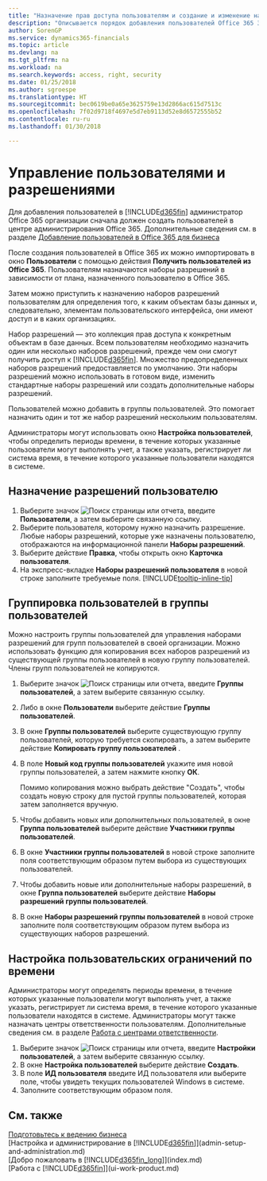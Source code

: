 ```yaml
---
title: "Назначение прав доступа пользователям и создание и изменение наборов разрешений | Microsoft Docs"
description: "Описывается порядок добавления пользователей Office 365 365 в Finance and Operations, Business edition, а также назначения им разрешений, прав доступа и параметров безопасности."
author: SorenGP
ms.service: dynamics365-financials
ms.topic: article
ms.devlang: na
ms.tgt_pltfrm: na
ms.workload: na
ms.search.keywords: access, right, security
ms.date: 01/25/2018
ms.author: sgroespe
ms.translationtype: HT
ms.sourcegitcommit: bec0619be0a65e3625759e13d2866ac615d7513c
ms.openlocfilehash: 7f02d9718f4697e5d7eb9113d52e8d6572555b52
ms.contentlocale: ru-ru
ms.lasthandoff: 01/30/2018

---
```

# <a name="manage-users-and-permissions"></a>Управление пользователями и разрешениями
Для добавления пользователей в [!INCLUDE[d365fin](includes/d365fin_md.md)] администратор Office 365 организации сначала должен создать пользователей в центре администрирования Office 365. Дополнительные сведения см. в разделе [Добавление пользователей в Office 365 для бизнеса](https://support.office.com/en-us/article/Add-users-to-Office-365-for-business-435ccec3-09dd-4587-9ebd-2f3cad6bc2bc)

После создания пользователей в Office 365 их можно импортировать в окно **Пользователи** с помощью действия **Получить пользователей из Office 365**. Пользователям назначаются наборы разрешений в зависимости от плана, назначенного пользователю в Office 365.

Затем можно приступить к назначению наборов разрешений пользователям для определения того, к каким объектам базы данных и, следовательно, элементам пользовательского интерфейса, они имеют доступ и в каких организациях.

Набор разрешений — это коллекция прав доступа к конкретным объектам в базе данных. Всем пользователям необходимо назначить один или несколько наборов разрешений, прежде чем они смогут получить доступ к [!INCLUDE[d365fin](includes/d365fin_md.md)]. Множество предопределенных наборов разрешений предоставляется по умолчанию. Эти наборы разрешений можно использовать в готовом виде, изменить стандартные наборы разрешений или создать дополнительные наборы разрешений.

Пользователей можно добавить в группы пользователей. Это помогает назначить один и тот же набор разрешений нескольким пользователям.

Администраторы могут использовать окно **Настройка пользователей**, чтобы определить периоды времени, в течение которых указанные пользователи могут выполнять учет, а также указать, регистрирует ли система время, в течение которого указанные пользователи находятся в системе.

## <a name="to-assign-permissions-to-a-user"></a>Назначение разрешений пользователю
1. Выберите значок ![Поиск страницы или отчета](media/ui-search/search_small.png "Значок поиска страницы или отчета"), введите **Пользователи**, а затем выберите связанную ссылку.
2. Выберите пользователя, которому нужно назначить разрешение.
Любые наборы разрешений, которые уже назначены пользователю, отображаются на информационной панели **Наборы разрешений**.
3. Выберите действие **Правка**, чтобы открыть окно **Карточка пользователя**.
4. На экспресс-вкладке **Наборы разрешений пользователя** в новой строке заполните требуемые поля. [!INCLUDE[tooltip-inline-tip](includes/tooltip-inline-tip_md.md)]

## <a name="to-group-users-in-user-groups"></a>Группировка пользователей в группы пользователей
Можно настроить группы пользователей для управления наборами разрешений для групп пользователей в своей организации. Можно использовать функцию для копирования всех наборов разрешений из существующей группы пользователей в новую группу пользователей. Члены групп пользователей не копируются.

1. Выберите значок ![Поиск страницы или отчета](media/ui-search/search_small.png "Значок поиска страницы или отчета"), введите **Группы пользователей**, а затем выберите связанную ссылку.
2. Либо в окне **Пользователи** выберите действие **Группы пользователей**.
3. В окне **Группы пользователей** выберите существующую группу пользователей, которую требуется скопировать, а затем выберите действие **Копировать группу пользователей** .
4. В поле **Новый код группы пользователей** укажите имя новой группы пользователей, а затем нажмите кнопку **ОК**.

    Помимо копирования можно выбрать действие "Создать", чтобы создать новую строку для пустой группы пользователей, которая затем заполняется вручную.
5. Чтобы добавить новых или дополнительных пользователей, в окне **Группа пользователей** выберите действие **Участники группы пользователей**.
6. В окне **Участники группы пользователей** в новой строке заполните поля соответствующим образом путем выбора из существующих пользователей.
7. Чтобы добавить новые или дополнительные наборы разрешений, в окне **Группа пользователей** выберите действие **Наборы разрешений группы пользователей**.
8. В окне **Наборы разрешений группы пользователей** в новой строке заполните поля соответствующим образом путем выбора из существующих наборов разрешений.

## <a name="to-set-up-user-time-constraints"></a>Настройка пользовательских ограничений по времени
Администраторы могут определять периоды времени, в течение которых указанные пользователи могут выполнять учет, а также указать, регистрирует ли система время, в течение которого указанные пользователи находятся в системе. Администраторы могут также назначать центры ответственности пользователям. Дополнительные сведения см. в разделе [Работа с центрами ответственности](inventory-responsibility-centers.md).

1. Выберите значок ![Поиск страницы или отчета](media/ui-search/search_small.png "Значок поиска страницы или отчета"), введите **Настройки пользователей**, а затем выберите связанную ссылку.
2. В окне **Настройка пользователей** выберите действие **Создать**.
3. В поле **ИД пользователя** введите ИД пользователя или выберите поле, чтобы увидеть текущих пользователей Windows в системе.
4. Заполните соответствующим образом поля.

## <a name="see-also"></a>См. также
[Подготовьтесь к ведению бизнеса](ui-get-ready-business.md)  
[Настройка и администрирование в [!INCLUDE[d365fin](includes/d365fin_md.md)]](admin-setup-and-administration.md)  
[Добро пожаловать в [!INCLUDE[d365fin_long](includes/d365fin_long_md.md)]](index.md)  
[Работа с [!INCLUDE[d365fin](includes/d365fin_md.md)]](ui-work-product.md)  

